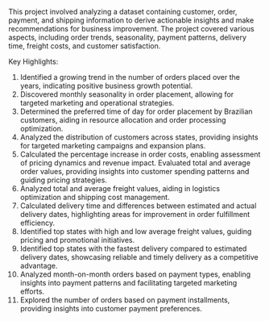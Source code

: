 This project involved analyzing a dataset containing customer, order, payment, and shipping information to derive actionable insights and make recommendations for business improvement. The project covered various aspects, including order trends, seasonality, payment patterns, delivery time, freight costs, and customer satisfaction.

Key Highlights:

1. Identified a growing trend in the number of orders placed over the years, indicating positive business growth potential.
2. Discovered monthly seasonality in order placement, allowing for targeted marketing and operational strategies.
3. Determined the preferred time of day for order placement by Brazilian customers, aiding in resource allocation and order processing optimization.
4. Analyzed the distribution of customers across states, providing insights for targeted marketing campaigns and expansion plans.
5. Calculated the percentage increase in order costs, enabling assessment of pricing dynamics and revenue impact.
Evaluated total and average order values, providing insights into customer spending patterns and guiding pricing strategies.
6. Analyzed total and average freight values, aiding in logistics optimization and shipping cost management.
7. Calculated delivery time and differences between estimated and actual delivery dates, highlighting areas for improvement in order fulfillment efficiency.
8. Identified top states with high and low average freight values, guiding pricing and promotional initiatives.
9. Identified top states with the fastest delivery compared to estimated delivery dates, showcasing reliable and timely delivery as a competitive advantage.
10. Analyzed month-on-month orders based on payment types, enabling insights into payment patterns and facilitating targeted marketing efforts.
11. Explored the number of orders based on payment installments, providing insights into customer payment preferences.
